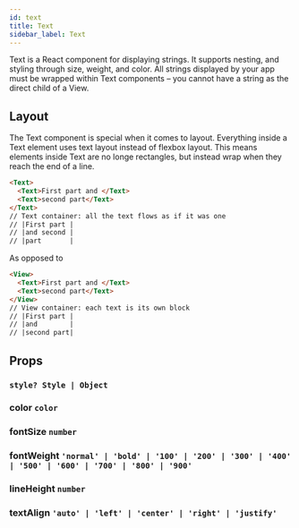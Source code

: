 ```yaml
---
id: text
title: Text
sidebar_label: Text
---
```


Text is a React component for displaying strings. It supports nesting, and styling through size, weight, and color. All strings displayed by your app must be wrapped within Text components – you cannot have a string as the direct child of a View.

## Layout

The Text component is special when it comes to layout. Everything inside a Text element uses text layout instead of flexbox layout. This means elements inside Text are no longe rectangles, but instead wrap when they reach the end of a line.

```html
<Text>
  <Text>First part and </Text>
  <Text>second part</Text>
</Text>
// Text container: all the text flows as if it was one
// |First part |
// |and second |
// |part       |
```

As opposed to

```html
<View>
  <Text>First part and </Text>
  <Text>second part</Text>
</View>
// View container: each text is its own block
// |First part |
// |and        |
// |second part|
```

## Props

### `style? Style | Object`
### color `color`
### fontSize `number`
### fontWeight ```'normal' | 'bold' | '100' | '200' | '300' | '400' | '500' | '600' | '700' | '800' | '900'```
### lineHeight `number`
### textAlign ``` 'auto' | 'left' | 'center' | 'right' | 'justify' ```
